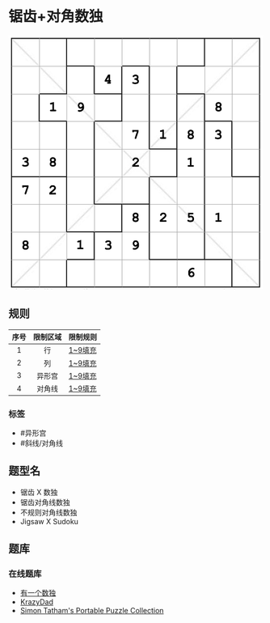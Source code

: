 # 锯齿+对角数独
<!-- START doctoc generated TOC please keep comment here to allow auto update -->
<!-- DON'T EDIT THIS SECTION, INSTEAD RE-RUN doctoc TO UPDATE -->

<!-- END doctoc generated TOC please keep comment here to allow auto update -->

![题](../../../images/sudoku/锯齿+对角数独.png)

## 规则

| 序号  | 限制区域 | 限制规则    |
|:---:|:----:|:--------|
|  1  |  行   | [1~9填充] |
|  2  |  列   | [1~9填充] |
|  3  | 异形宫  | [1~9填充] |
|  4  | 对角线  | [1~9填充] |

### 标签

- #异形宫
- #斜线/对角线

## 题型名

- 锯齿 X 数独
- 锯齿对角线数独
- 不规则对角线数独
- Jigsaw X Sudoku

## 题库

### 在线题库

- [有一个数独](https://shudu.one/jigsaw-x-sudoku.php)
- [KrazyDad](https://krazydad.com/play/jigsawx/)
- [Simon Tatham's Portable Puzzle Collection](https://www.chiark.greenend.org.uk/~sgtatham/puzzles/js/solo.html)

[1~9填充]: ../../../rules/rules.md#1to9填充
